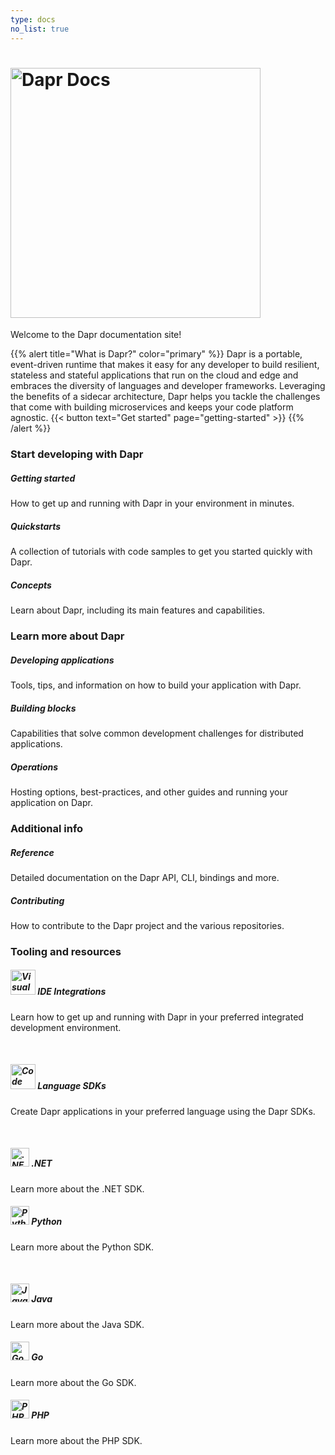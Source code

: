 ```yaml
---
type: docs
no_list: true
---
```


# <img src="/images/home-title.png" alt="Dapr Docs" width=400>

Welcome to the Dapr documentation site!


{{% alert title="What is Dapr?" color="primary" %}}
Dapr is a portable, event-driven runtime that makes it easy for any developer to build resilient, 
stateless and stateful applications that run on the cloud and edge and embraces the diversity of 
languages and developer frameworks. Leveraging the benefits of a sidecar architecture, Dapr helps 
you tackle the challenges that come with building microservices and keeps your code platform agnostic. 
{{< button text="Get started" page="getting-started" >}}
{{% /alert %}}


### Start developing with Dapr

<div class="card-deck">
  <div class="card">
    <div class="card-body">
      <h5 class="card-title"><b>Getting started</b></h5>
      <p class="card-text">How to get up and running with Dapr in your environment in minutes.</p>
      <a href="{{< ref getting-started >}}" class="stretched-link"></a>
    </div>
  </div>
  <div class="card">
    <div class="card-body">
      <h5 class="card-title"><b>Quickstarts</b></h5>
      <p class="card-text">A collection of tutorials with code samples to get you started quickly with Dapr.</p>
      <a href="{{< ref concepts >}}" class="stretched-link"></a>
    </div>
  </div>
  <div class="card">
    <div class="card-body">
      <h5 class="card-title"><b>Concepts</b></h5>
      <p class="card-text">Learn about Dapr, including its main features and capabilities.</p>
      <a href="{{< ref concepts >}}" class="stretched-link"></a>
    </div>
  </div>
</div>


### Learn more about Dapr

<div class="card-deck">
  <div class="card">
    <div class="card-body">
      <h5 class="card-title"><b>Developing applications</b></h5>
      <p class="card-text">Tools, tips, and information on how to build your application with Dapr.</p>
      <a href="{{< ref developing-applications >}}" class="stretched-link"></a>
    </div>
  </div>
  <div class="card">
    <div class="card-body">
      <h5 class="card-title"><b>Building blocks</b></h5>
      <p class="card-text">Capabilities that solve common development challenges for distributed applications.</p>
      <a href="{{< ref operations >}}" class="stretched-link"></a>
    </div>
  </div>
  <div class="card">
    <div class="card-body">
      <h5 class="card-title"><b>Operations</b></h5>
      <p class="card-text">Hosting options, best-practices, and other guides and running your application on Dapr.</p>
      <a href="{{< ref operations >}}" class="stretched-link"></a>
    </div>
  </div>
</div>


### Additional info

<div class="card-deck">
  <div class="card">
    <div class="card-body">
      <h5 class="card-title"><b>Reference</b></h5>
      <p class="card-text">Detailed documentation on the Dapr API, CLI, bindings and more.</p>
      <a href="{{< ref reference >}}" class="stretched-link"></a>
    </div>
  </div>
  <div class="card">
    <div class="card-body">
      <h5 class="card-title"><b>Contributing</b></h5>
      <p class="card-text">How to contribute to the Dapr project and the various repositories.</p>
      <a href="{{< ref contributing >}}" class="stretched-link"></a>
    </div>
  </div>
</div>


### Tooling and resources

<div class="card-deck">
  <div class="card">
    <div class="card-body">
      <h5 class="card-title">
        <img src="/images/homepage/vscode.svg" alt="Visual studio code icon" width=40>
        <b>IDE Integrations</b>
      </h5>
      <p class="card-text">
        Learn how to get up and running with Dapr in your preferred integrated development environment.
      </p>
      <a href="{{< ref ides >}}" class="stretched-link"></a>
    </div>
  </div>
</div>
<br>
<div class="card-deck">
<div class="card">
    <div class="card-body">
      <h5 class="card-title">
        <img src="/images/homepage/code.svg" alt="Code icon" width=40>
        <b>Language SDKs</b>
      </h5>
      <p class="card-text">
        Create Dapr applications in your preferred language using the Dapr SDKs.
      </p>
      <a href="{{< ref sdks >}}" class="stretched-link"></a>
    </div>
  </div>
</div>
<br>
<div class="card-deck">
  <div class="card">
    <div class="card-body">
      <h5 class="card-title">
        <img src="/images/homepage/dotnet.png" alt=".NET logo" width=30>
        <b>.NET</b>
      </h5>
      <p class="card-text">
        Learn more about the .NET SDK.
      </p>
      <a href="{{< ref dotnet >}}" class="stretched-link"></a>
    </div>
  </div>
  <div class="card">
    <div class="card-body">
      <h5 class="card-title">
        <img src="/images/homepage/python.png" alt="Python logo" width=30>
        <b>Python</b>
      </h5>
      <p class="card-text">
        Learn more about the Python SDK.
      </p>
      <a href="{{< ref python >}}" class="stretched-link"></a>
    </div>
  </div>
</div>
<br>
<div class="card-deck">
<div class="card">
    <div class="card-body">
      <h5 class="card-title">
        <img src="/images/homepage/javalang.png" alt="Java logo" width=30>
        <b>Java</b>
      </h5>
      <p class="card-text">
        Learn more about the Java SDK.
      </p>
      <a href="{{< ref java >}}" class="stretched-link"></a>
    </div>
  </div>
  <div class="card">
    <div class="card-body">
      <h5 class="card-title">
        <img src="/images/homepage/golang.svg" alt="Go logo" width=30>
        <b>Go</b>
      </h5>
      <p class="card-text">
        Learn more about the Go SDK.
      </p>
      <a href="{{< ref go >}}" class="stretched-link"></a>
    </div>
  </div>
  <div class="card">
    <div class="card-body">
      <h5 class="card-title">
        <img src="/images/homepage/php.png" alt="PHP logo" width=30>
        <b>PHP</b>
      </h5>
      <p class="card-text">
        Learn more about the PHP SDK.
      </p>
      <a href="{{< ref php >}}" class="stretched-link"></a>
    </div>
  </div>
</div>